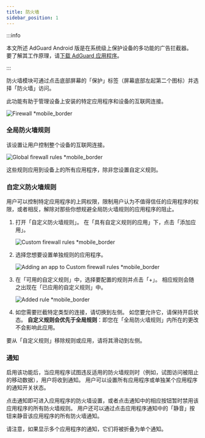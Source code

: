 ```yaml
---
title: 防火墙
sidebar_position: 1
---
```


:::info

本文所述 AdGuard Android 版是在系统级上保护设备的多功能的广告拦截器。 要了解其工作原理，请[下载 AdGuard 应用程序](https://agrd.io/download-kb-adblock)。

:::

防火墙模块可通过点击底部屏幕的「保护」标签（屏幕底部左起第二个图标）并选择「防火墙」访问。

此功能有助于管理设备上安装的特定应用程序和设备的互联网连接。

![Firewall \*mobile_border](https://cdn.adtidy.org/blog/new/gdn94firewall.png)

### 全局防火墙规则

该设置让用户控制整个设备的互联网连接。

![Global firewall rules \*mobile_border](https://cdn.adtidy.org/blog/new/4zx2nhglobal_rules.png)

这些规则应用到设备上的所有应用程序，除非您设置自定义规则。

### 自定义防火墙规则

用户可以控制特定应用程序的上网权限，限制用户认为不值得信任的应用程序的权限，或者相反，解除对那些你想规避全局防火墙规则的应用程序的阻止。

1. 打开「自定义防火墙规则」。 在「具有自定义规则的应用」下，点击「添加应用」。

   ![Custom firewall rules \*mobile_border](https://cdn.adtidy.org/blog/new/qkxpecustom_rules.png)

2. 选择您想要设置单独规则的应用程序。

   ![Adding an app to Custom firewall rules \*mobile_border](https://cdn.adtidy.org/blog/new/2db47fadding_app.png)

3. 在「可用的自定义规则」中，选择要配置的规则并点击「+」。 相应规则会随之出现在「已应用的自定义规则」中。

   ![Added rule \*mobile_border](https://cdn.adtidy.org/blog/new/6fzjladded_rule.png)

4. 如您需要拦截特定类型的连接，请切换到左侧。 如您要允许它，请保持开启状态。 **自定义规则会优先于全局规则**：即您在「全局防火墙规则」内所在的更改不会影响此应用。

要从「自定义规则」移除规则或应用，请将其滑动到左侧。

### 通知

启用该功能后，当应用程序试图违反适用的防火墙规则时（例如，试图访问被阻止的移动数据），用户将收到通知。 用户可以设置所有应用程序或单独某个应用程序的通知开关状态。

点击通知即可进入应用程序的防火墙设置，或者点击通知中的相应按钮暂时禁用该应用程序的所有防火墙规则。 用户还可以通过点击应用程序通知中的「静音」按钮来静音该应用程序的所有防火墙通知。

请注意，如果显示多个应用程序的通知，它们将被折叠为单个通知。

